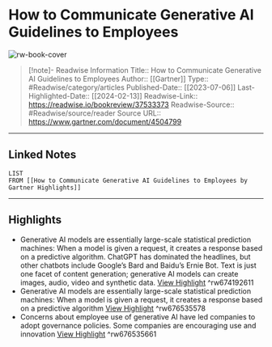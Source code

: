 # How to Communicate Generative AI Guidelines to Employees

![rw-book-cover](https://readwise-assets.s3.amazonaws.com/media/uploaded_book_covers/profile_174804/gartner-tile_6Fxah1v.jpg)
<br>
>[!note]- Readwise Information
>Title:: How to Communicate Generative AI Guidelines to Employees
>Author:: [[Gartner]]
>Type:: #Readwise/category/articles
>Published-Date:: [[2023-07-06]]
>Last-Highlighted-Date:: [[2024-02-13]]
>Readwise-Link:: https://readwise.io/bookreview/37533373
>Readwise-Source:: #Readwise/source/reader
>Source URL:: https://www.gartner.com/document/4504799
--- 

## Linked Notes
```dataview
LIST
FROM [[How to Communicate Generative AI Guidelines to Employees by Gartner Highlights]]
```

---

## Highlights
- Generative AI models are essentially large-scale statistical prediction machines: When a model is given a request, it creates a response based on a predictive algorithm. ChatGPT has dominated the headlines, but other chatbots include Google’s Bard and Baidu’s Ernie Bot. Text is just one facet of content generation; generative AI models can create images, audio, video and synthetic data. [View Highlight](https://readwise.io/open/674192611) ^rw674192611
- Generative AI models are essentially large-scale statistical prediction machines: When a model is given a request, it creates a response based on a predictive algorithm [View Highlight](https://readwise.io/open/676535578) ^rw676535578
- Concerns about employee use of generative AI have led companies to adopt governance policies. Some companies are encouraging use and innovation [View Highlight](https://readwise.io/open/676535661) ^rw676535661
